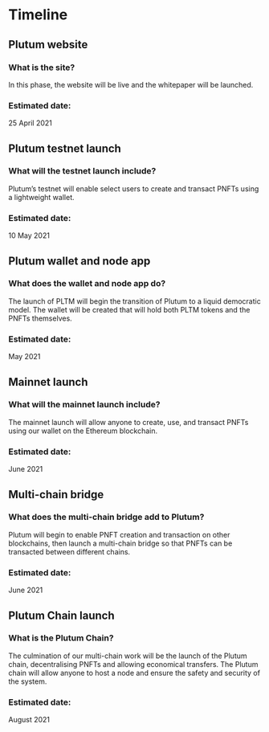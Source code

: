 # Timeline

## Plutum website
### What is the site?
In this phase, the website will be live and the whitepaper will be launched.

### Estimated date:
25 April 2021

## Plutum testnet launch
### What will the testnet launch include?
Plutum’s testnet will enable select users to create and transact PNFTs using a lightweight wallet.

### Estimated date:
10 May 2021

## Plutum wallet and node app
### What does the wallet and node app do?
The launch of PLTM will begin the transition of Plutum to a liquid democratic model. The wallet will be created that will hold both PLTM tokens and the PNFTs themselves.

### Estimated date:
May 2021

## Mainnet launch
### What will the mainnet launch include?
The mainnet launch will allow anyone to create, use, and transact PNFTs using our wallet on the Ethereum blockchain.

### Estimated date:
June 2021

## Multi-chain bridge
### What does the multi-chain bridge add to Plutum?
Plutum will begin to enable PNFT creation and transaction on other blockchains, then launch a multi-chain bridge so that PNFTs can be transacted between different chains.

### Estimated date:
June 2021

## Plutum Chain launch
### What is the Plutum Chain?
The culmination of our multi-chain work will be the launch of the Plutum chain, decentralising PNFTs and allowing economical transfers. The Plutum chain will allow anyone to host a node and ensure the safety and security of the system.

### Estimated date:
August 2021
